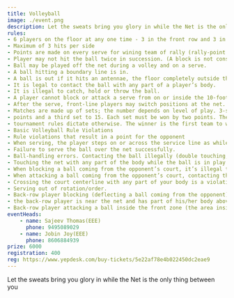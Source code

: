 ```yaml
---
title: Volleyball
image: ./event.png
description: Let the sweats bring you glory in while the Net is the only thing between you
rules: 
- 6 players on the floor at any one time - 3 in the front row and 3 in the back row
- Maximum of 3 hits per side
- Points are made on every serve for wining team of rally (rally-point scoring).
- Player may not hit the ball twice in succession. (A block is not considered a hit.)
- Ball may be played off the net during a volley and on a serve.
- A ball hitting a boundary line is in.
- A ball is out if it hits an antennae, the floor completely outside the court, any of the net or cables outside the antennae, the referee stand or pole, the ceiling above a non-playable area.
- It is legal to contact the ball with any part of a player’s body.
- It is illegal to catch, hold or throw the ball.
- A player cannot block or attack a serve from on or inside the 10-foot line.
- After the serve, front-line players may switch positions at the net.
- Matches are made up of sets; the number depends on level of play. 3-set matches are 2 sets to 25 
- points and a third set to 15. Each set must be won by two points. The winner is the first team to win 2 sets. 5-set matches are 4 sets to 25 points and fifth set to 15. The team must win by 2 unless 
- tournament rules dictate otherwise. The winner is the first team to win three sets.
- Basic Volleyball Rule Violations
- Rule violations that result in a point for the opponent
- When serving, the player steps on or across the service line as while making contact with the ball.
- Failure to serve the ball over the net successfully.
- Ball-handling errors. Contacting the ball illegally (double touching, lifting, carrying, throwing, etc.)
- Touching the net with any part of the body while the ball is in play.
- When blocking a ball coming from the opponent’s court, it’s illegal to contact the ball when reaching over the net if both your opponent has not used 3 contacts AND they have a player there to make a play on the ball.
- When attacking a ball coming from the opponent’s court, contacting the ball when reaching over the net is a violation if the ball has not yet broken the vertical plane of the net.
- Crossing the court centerline with any part of your body is a violation. Exception-> if it is the hand or foot. In this case, the entire hand or entire foot must cross for it to be a violation.
- Serving out of rotation/order.
- Back-row player blocking (deflecting a ball coming from the opponent) when, at the moment of contact, 
- the back-row player is near the net and has part of his/her body above the top of the net. This is an illegal block.
- Back-row player attacking a ball inside the front zone (the area inside the 3M/10-foot line) when, at the moment of contact, the ball is completely above the net. This is an illegal attack.
eventHeads:
    - name: Sajeev Thomas(EEE)
      phone: 9495089029
    - name: Jobin Joy(EEE)
      phone: 8606884939
prize: 6000
registration: 400
reg: https://www.yepdesk.com/buy-tickets/5e22af78e4b022450dc2eae9
---
```

Let the sweats bring you glory in while the Net is the only thing between you